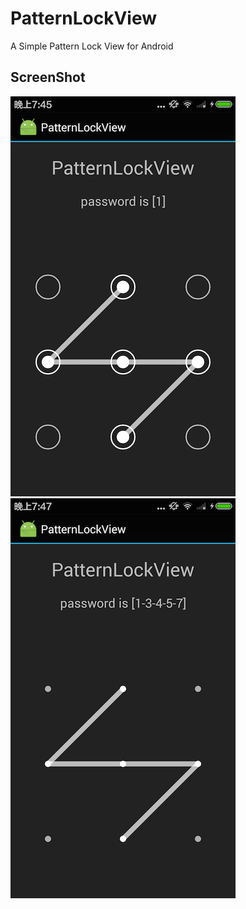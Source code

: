 # PatternLockView
A Simple Pattern Lock View for Android


## ScreenShot ##
![Screenshot](demo/circle_lock_view.png)
![Screenshot](demo/dot_lock_view.png)

